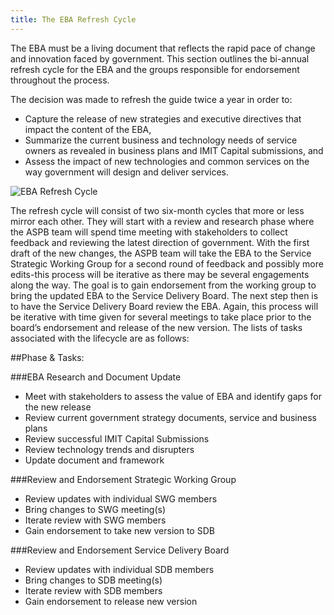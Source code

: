 ```yaml
---
title: The EBA Refresh Cycle
---
```


The EBA must be a living document that reflects the rapid pace of change and innovation faced by government. This section outlines the bi-annual refresh cycle for the EBA and the groups responsible for endorsement throughout the process. 

The decision was made to refresh the guide twice a year in order to:

* Capture the release of new strategies and executive directives that impact the content of the EBA, 
* Summarize the current business and technology needs of service owners as revealed in business plans and IMIT Capital submissions, and 
* Assess the impact of new technologies and common services on the way government will design and deliver services.

<img src="{{site.baseurl}}/images/Refresh_QTimeline.PNG" alt="EBA Refresh Cycle">

The refresh cycle will consist of two six-month cycles that more or less mirror each other. They will start with a review and research phase where the ASPB team will spend time meeting with stakeholders to collect feedback and reviewing the latest direction of government. With the first draft of the new changes, the ASPB team will take the EBA to the Service Strategic Working Group for a second round of feedback and possibly more edits-this process will be iterative as there may be several engagements along the way. The goal is to gain endorsement from the working group to bring the updated EBA to the Service Delivery Board. The next step then is to have the Service Delivery Board review the EBA. Again, this process will be iterative with time given for several meetings to take place prior to the board’s endorsement and release of the new version. The lists of tasks associated with the lifecycle are as follows:

##Phase & Tasks:

###EBA Research and Document Update 

-   Meet with stakeholders to assess the value of EBA and identify gaps for the new release 
-   Review current government strategy documents, service and business plans                 
-   Review successful IMIT Capital Submissions                                               
-   Review technology trends and disrupters                                                  
-   Update document and framework              
                                             
###Review and Endorsement Strategic Working Group 

-   Review updates with individual SWG members                                              
-   Bring changes to SWG meeting(s)                                                          
-   Iterate review with SWG members                                                          
-   Gain endorsement to take new version to SDB 

###Review and Endorsement Service Delivery Board 

-   Review updates with individual SDB members                                              
-   Bring changes to SDB meeting(s)                                                          
-   Iterate review with SDB members                                                          
-   Gain endorsement to release new version 